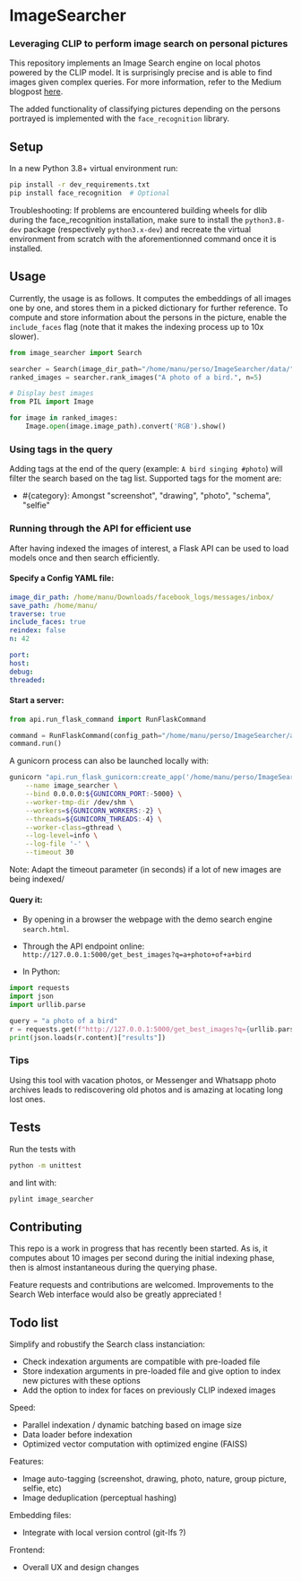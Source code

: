 # ImageSearcher
### Leveraging CLIP to perform image search on personal pictures

This repository implements an Image Search engine on local photos powered by the CLIP model.
It is surprisingly precise and is able to find images given complex queries. For more information, refer to
the Medium blogpost [here](https://medium.com/@manuelfaysse/building-a-powerful-image-search-engine-for-your-pictures-using-deep-learning-16d06df10385?source=friends_link&sk=ca5130cb63a1fcb3a3e3f54ff494e56b).

The added functionality of classifying pictures depending on the persons portrayed is implemented 
with the `face_recognition` library.

## Setup

In a new Python 3.8+ virtual environment run:
```bash
pip install -r dev_requirements.txt
pip install face_recognition  # Optional
```

Troubleshooting: If problems are encountered building wheels for dlib during the face_recognition installation, make sure to install the `python3.8-dev`
package (respectively `python3.x-dev`) and recreate the virtual environment from scratch with the aforementionned command 
once it is installed.

## Usage
Currently, the usage is as follows. It computes the embeddings of all images one by one, and stores them in 
a picked dictionary for further reference. To compute and store information about the persons in 
the picture, enable the `include_faces` flag (note that it makes the indexing process up to 10x slower).

```python
from image_searcher import Search

searcher = Search(image_dir_path="/home/manu/perso/ImageSearcher/data/", traverse=True, include_faces=False)
ranked_images = searcher.rank_images("A photo of a bird.", n=5)

# Display best images
from PIL import Image

for image in ranked_images:
    Image.open(image.image_path).convert('RGB').show()
```

### Using tags in the query
Adding tags at the end of the query (example: `A bird singing #photo`) will filter the search based on the tag list.
Supported tags for the moment are:
  - \#{category}: Amongst "screenshot", "drawing", "photo", "schema", "selfie"


### Running through the API for efficient use

After having indexed the images of interest, a Flask API can be used to load models once and then search efficiently.

#### Specify a Config YAML file:
  
```yaml
image_dir_path: /home/manu/Downloads/facebook_logs/messages/inbox/
save_path: /home/manu/
traverse: true
include_faces: true
reindex: false
n: 42

port:
host:
debug:
threaded:
```
#### Start a server:
```python
from api.run_flask_command import RunFlaskCommand

command = RunFlaskCommand(config_path="/home/manu/perso/ImageSearcher/api/api_config.yml")
command.run()
```

A gunicorn process can also be launched locally with:

```bash
gunicorn "api.run_flask_gunicorn:create_app('/home/manu/perso/ImageSearcher/api/api_config.yml')" \
    --name image_searcher \
    --bind 0.0.0.0:${GUNICORN_PORT:-5000} \
    --worker-tmp-dir /dev/shm \
    --workers=${GUNICORN_WORKERS:-2} \
    --threads=${GUNICORN_THREADS:-4} \
    --worker-class=gthread \
    --log-level=info \
    --log-file '-' \
    --timeout 30
```

Note: Adapt the timeout parameter (in seconds) if a lot of new images are being indexed/


#### Query it:

- By opening in a browser the webpage with the demo search engine `search.html`.

- Through the API endpoint online: `http://127.0.0.1:5000/get_best_images?q=a+photo+of+a+bird`

- In Python:
```python
import requests
import json
import urllib.parse

query = "a photo of a bird"
r = requests.get(f"http://127.0.0.1:5000/get_best_images?q={urllib.parse.quote(query)}")
print(json.loads(r.content)["results"])
```
### Tips

Using this tool with vacation photos, or Messenger and Whatsapp photo archives leads to rediscovering 
old photos and is amazing at locating long lost ones.

## Tests

Run the tests with 

```bash
python -m unittest
```

and lint with:

```bash
pylint image_searcher
```

## Contributing

This repo is a work in progress that has recently been started. As is, it computes about 10 images per second during the initial indexing phase, then is almost instantaneous during the querying phase.

Feature requests and contributions are welcomed. Improvements to the Search Web interface would also
be greatly appreciated !

## Todo list

Simplify and robustify the Search class instanciation:
- Check indexation arguments are compatible with pre-loaded file
- Store indexation arguments in pre-loaded file and give option to index new pictures with these options
- Add the option to index for faces on previously CLIP indexed images

Speed:
- Parallel indexation / dynamic batching based on image size
- Data loader before indexation
- Optimized vector computation with optimized engine (FAISS)

Features:
- Image auto-tagging (screenshot, drawing, photo, nature, group picture, selfie, etc)
- Image deduplication (perceptual hashing)

Embedding files:
- Integrate with local version control (git-lfs ?)

Frontend:
- Overall UX and design changes